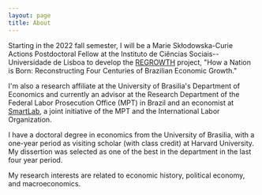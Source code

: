 ```yaml
---
layout: page
title: About
---
```


Starting in the 2022 fall semester, I will be a Marie Skłodowska-Curie Actions Postdoctoral Fellow at the Instituto de Ciências Sociais--Universidade de Lisboa to develop the [REGROWTH](https://cordis.europa.eu/project/id/101031282) project, "How a Nation is Born: Reconstructing Four Centuries of Brazilian Economic Growth."

I'm also a research affiliate at the University of Brasilia's Department of Economics and currently an advisor at the Research Department of the Federal Labor Prosecution Office (MPT) in Brazil and an economist at [SmartLab](http://smartlabbr.org/), a joint initiative of the MPT and the International Labor Organization.

I have a doctoral degree in economics from the University of Brasilia, with a one-year period as visiting scholar (with class credit) at Harvard University. My dissertion was selected as one of the best in the department in the last four year period.

My research interests are related to economic history, political economy, and macroeconomics.

